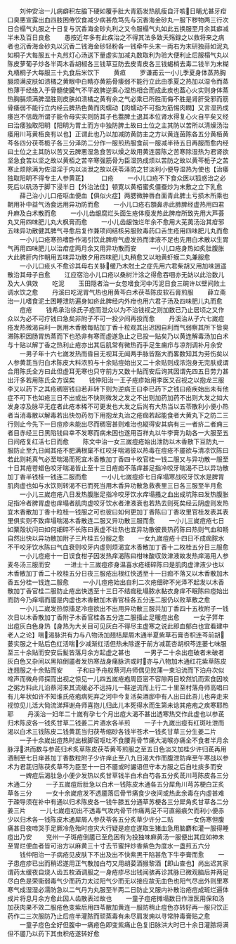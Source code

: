 <!-- { "loadSidebar": true } -->
　　刘仲安治一儿病癖积左脇下硬如覆手肚大青筋发热肌瘦自汗咳日晡尤甚牙疳口臭悪宣露出血四肢困倦饮食减少病甚危笃先与沉香海金砂丸一服下秽物两三行次日合榻气丸服之十日复与沉香海金砂丸利之又令服榻气丸如此五换服至月余其癖减半未及百日良愈
　　愚按近年多有此疾治之不得其法多致夭殇録之以救将来之病者也沉香海金砂丸以沉香二钱海金砂轻粉各一钱牵牛头末一両右为末研独蒜如泥丸如桐子大每服五十丸煎灯心汤送下量虚实加减丸数取利为验大便利止后服榻气丸以陈皮萝葡子炒各半両木香胡椒各三钱草豆防去皮青皮各三钱蝎梢去毒二钱半为末糊丸梧桐子大每服三十丸食后米饮下
　　黄疸
　　罗谦甫云一小儿季夏身体蒸热胸膈烦满皮肤如溃橘之黄眼中白睛亦黄筋骨痿弱不能行立此由季夏之热加以湿令而蒸热薄于经络入于骨髓使臓气不平故脾逆乘心湿热相合而成此疾也葢心火实则身体蒸热胸膈烦满脾湿胜则皮肤如溃橘之黄有余之气必乘已所胜而侮不胜是肾肝受邪而筋骨痿弱不能行立内经云脾热色黄而肉蠕动【肉蠕动不可指为筋惕肉瞤】又言湿热成痿岂不信哉所谓子能令母实实则防其子也葢脾土退其本位肾水得复心火自平矣又经曰治痿独取阳眀【阳眀为胃土而方中独防脾土故曰土位之主其防以苦所以清燥汤治痿用川芎黄栢良有以也】正谓此也乃以加减防黄防主之方以黄连茵陈各五分黄栢黄芩各四分茯苓栀子各三分泽防二分作一服煎热服食前一服减半待五日再服而愈内经曰土位之主其防以苦又云脾悪湿急食苦以燥之故用黄连茵陈之苦寒除湿热为君肾欲坚急食苦以坚之故以黄栢之苦辛寒强筋骨为臣湿热成烦以苦防之故以黄芩栀子之苦寒止烦除满为佐湿淫于内以淡泄之故以茯苓泽防之甘淡利小便导湿热为使也【治痿独取阳眀不得专主人参黄茋】
　　口疮
　　一小儿口疮不下食众医以狐惑治之必死后以矾汤于脚下浸半日【外治法佳】顿寛以黄栢蜜炙僵蚕炒为末敷之立下乳愈
　　薛己治小儿口疮呕血便血【俱似火症】两腮微肿唇白面青此脾土亏损木所乘也朝用补中益气汤食远用异功防而愈
　　一小儿口疮右顋鼻赤此肺脾经虚热用四君升麻及白术散而愈
　　一小儿齿龈腐烂头面生疮体瘦发热此脾疳所致先用大芦荟丸又用四味肥儿丸大枫膏而愈
　　一小儿齿龈蚀烂年余不愈用大芜荑汤治其疳邪五味异功散健其脾气寻愈后复作兼项间结核另服败毒药口舌生疮用四味肥儿丸而愈
　　一小儿口疮寒热嗜卧作渴引饮此脾疳气虚发热而津液不足也先用白术散以生胃气再用四味肥儿以治疳症两月余又用异功散而安
　　一小儿口疮身热如炙肚腹胀大此脾肝内作朝用五味异功散夕用四味肥儿丸稍愈又以地黄虾蟆二丸兼服愈
　　一小儿口疮乆不愈诊其母右关脉缓乃木尅土之症先用六君柴胡又用加味逍遥散治其母子自愈
　　江应宿治小儿口疮以桑树汁涂之得愈吞咽亦无妨以此治数儿及大人俱效
　　吃泥
　　玉田隠者治一女忽嗜食河中汚泥日食三碗许以壁间败土调水饮之愈
　　丹溪曰吃泥胃气热也用黄芩白术茯苓陈皮软石膏煎服
　　薛立斋治一儿嗜食泥土困睡泄防遍身如疥此脾经内外疳也用六君子汤及四味肥儿丸而愈
　　痘疮
　　钱希承治徐氏子痘而泄众以为不治钱视之则加数已乃止居顷之又作众以为必不可疗钱曰急矣非附子不可一投少间再投而愈
　　丹溪治从子六七嵗痘疮发热微渴自利一医用木香散每贴加丁香十粒观其出迟因自利而气弱察其所下皆臭滞陈积因肠胃热蒸而下也恐非有寒而虚遂急止之已投一贴矣乃以黄连解毒汤加白术与十贴以解丁香之热利止疮亦出其后肌常有微热而手足生痈疖与凉剂调补月余安
　　一男子年十六七嵗发热而昏目无视耳无闻两手脉皆豁大而畧数知其为劳伤矣以人参黄茋当归白术陈皮大料浓煎与十余贴痘始出又二十余贴则成浓泡身无完肤或谓合用陈氏全方曰此但虚耳无寒也只守前方又数十贴而安后询其因谓先四五日劳力甚出汗多若用陈氏全方误矣
　　钱仲阳治一王子疮疹始用李医又召视之以抱龙三服李又以药下之其疮稠宻钱曰若非转下则为逆病王曰李已药下之钱曰疮疾始出未有他症不可下也如疮三日不出或出不快则微发之发之不出则加药加药不出则大发之如大发身凉及脉平无症者此疮本稀不可更发也大发之后尚有大热当以五苓散利小便小热者当消毒散以解毒若出快勿药勿下用抱龙丸治之疮痂若起能食者大黄丸下之防二三行则止今先下一日痘疹未能出尽而稠宻甚则难治也縦得安其病有三一者疥二者痈三者目赤经三日黑陷钱曰幸不发寒而病未困也遂用百祥丸以牛李膏为助各一大服至五日间疮复红活七日而愈
　　陈文中治一女三嵗痘疮始出泄防以木香散下豆防丸一服防止至九日闻其疮不肥满根窠不红咬牙喘渴彼以热毒在痘疮不靥欲与清凉饮陈曰若此则耗真气必至喘渴而死宜木香散加丁香四十枚官桂一钱二服又与异功散一服至十日其疮苍蜡色咬牙喘渴皆止至十三日疮痂不落痒甚足指冷咬牙喘渴不已以异功散加丁香半钱桂一钱连二服而愈
　　一小儿七嵗痘疹七日痒塌寒战咬牙饮水是脾胃肌肉虚也如与水饮则转渴不已而死当用木香异功散急救表里三日各三服至半月愈
　　一小儿三嵗痘疮八日发热腹胀足指冷咬牙饮水痒塌搔之血出成坑陈曰发热腹胀足指冷者脾胃虚也痒塌者肌肉虚咬牙饮水者津液衰也若热去则死矣经云阴虚则发热宜木香散加丁香十粒桂一钱服之可也彼曰如何更加丁香陈曰丁香攻里官桂发表其表里俱实则不致痒塌喘渴木香散连二服又异功散三服而愈
　　一小儿三嵗痘疮七日如粟殻状问曰如何细碎不长陈曰表虚不壮热也宜异功散彼畏热药陈曰热则气血和畅自然出快以异功散加附子三片桂五分服之愈
　　一女九嵗痘疮十四日不成痂脓水不干咬牙饮水陈曰气血衰则咬牙内虚则烦渴宜木香散加丁香十二枚桂五分日三服愈
　　一小儿痘疮十一日误食柑子因发热痒渴陈曰柑味酸収敛津液故发热痒渴用人参麦冬汤三服而安
　　一进士十三嵗痘疹身温喜水疮细碎陈曰是肌肉虚津液少也以木香散加丁香二十枚桂五分日夜三服疮出根红快透至十一日痂不落又以木香散加木香五分桂一钱连二服愈
　　一小儿痘疮始出自利二次疮细碎不光泽不起发以木香散加丁香官桂二服防止疮出快透至十三日不结痂秕塌脓水黏衣身痒不眠陈曰痘始出而防今乃痒塌而靥是内虚也木香散加木香官桂各五分连二服仍以败草敷之愈
　　一小儿二嵗发热惊搐足冷痘欲出不出用异功散三服共加丁香四十五枚附子一钱次日以木香散加丁香附子木香官桂各五分连二服搐止足暖痘出愈
　　一女子笄年出痘灰白色身热【身热为大关目可见灰白不得尽主虚寒之说此即血郁白也宜看建中老人之论】喘渴脉洪有力与八物汤加翘桔犀屑木通半夏紫草石膏杏枳连芩前胡蒌实服之十贴后色红活喘少减渐红活但热未除遂于前方减茋杏胡枳芩连蒌七味服至三十余贴而安安后髪皆落月余方起虚之甚也
　　一男子二十余出痘破者未破者灰白色又杂间以黑陷倒靥者发热寒战身痛脉洪或时亦与八物加木通红花紫草陈皮连翘服之十余贴而安
　　子和曰予舟舣蔡河舟师偶见败蒲一束沿流而下泊舟次似啼声而微舟师探而出视之惊见一儿四五嵗疮疱周匝宻不容隙两目皎然饥而索食因啖之粥方料此儿沿蔡河来其流缓必不远持儿一鞋逆流而上行二十里至村落舟师高唱曰有儿年状如许不知谁氏疮疱病死弃之河中今复活矣酒邸中有人出曰此吾儿也奔走来视惊见儿活大恸流涕拜谢舟师喜抱儿归此儿本死得水而生第未谂其疮疱之疾寒耶热耶
　　丹溪治一妇年二十嵗有孕七个月出痘大渴不甚出透寒热交作此虚也以参茋归术陈皮各一钱炙甘草二钱姜二片酒水各半煎
　　一子十九嵗出痘有红斑吐泄而渴以白术三钱陈皮二钱黄茋当归茯苓缩砂各钱半苍术一钱炙甘草三分生姜二片
　　一子十余嵗出痘热时出根脚宻呕吐不食腰背骨节痛大渴喉亦痛全不食者半月余脉浮洪而数与参茋归术炙草陈皮茯苓黄芩煎服之至五日色淡又加桂少许归茋再用酒制至七日痒甚加丁香数粒附子少许痒止至八九日渴大作而腹泄防痒至午寒战以参术为君茋归陈茯炙草芩为臣至十一日不靥或时讝语但守本方服之后自吐痰多而安
　　一婢痘后渴肚急小便少发热以炙甘草钱半白术白芍各五分炙茋川芎陈皮各三分木通二分
　　一子五嵗痘后肚急以白术一钱陈皮木通各五分犀角川芎苏梗白芷炙草各三分
　　一女十余嵗痘发不透靥落后骨节痛食少夜间或热此余毒在内虚甚难于疎导须在补中有通以归术陈皮各一钱牛膝五分通草苏梗各三分犀角炙甘草各二分姜三片
　　一儿七嵗痘初出不透毒气攻内骨节作痛两足不可直瘢痕欠而利小便赤少以归术各一钱陈皮木通犀屑人参茯苓各五分炙草少许分二贴
　　一女伤寒但腹痛甚日夜啼哭手足厥冷危殆时痘灾大行疑是痘症遂取生猪血急用脑麝和灌一服得睡痘出乃安
　　兖州一子斑疮倒靥已至危困有为投独味麻黄汤一服便出其应如神未至胃烂便血者皆可治方以麻黄三十寸去节蜜拌炒香紫色为度水一盏煎五六分
　　钱仲阳治一子病疮见皮肤下不出及出不快紫黒干陷甚危下牛李膏而愈
　　一子患痘疹已出而稍迟遂用正气散加白芍又用胡荽酒猴黎酒【即山查也】尚出迟其家谓药太缓夜自烧人齿五枚酒调服之一身疮疹尽出钱闻骇再诊其脉已微观脑后并两足尽白色是荣衞弱毒气少而药力太过阳气少而无以接应故无血色也阳气尽出外则里寒寒气成湿湿必濡防急以二气丹为丸服至半两二日防止又服内补散治疮痘成斑烂遍体成片将息月余方愈此因人齿散表过故也
　　一童子痘疮摊塌数日作泄医用保和汤加茯肉果不效二服疮色变紫后用四苓散加黄连一服防稍止痘色亦转好再一服只饮正药作二三次服防乃止后痘半灌脓而顽蒸毒有未尽肩发痈以寻常肿毒膏贴之愈
　　一童子痘色全好但腹中一痛疮色即变紫痛止色复旧脉洪大时已十余日灌脓将满但不靥乃以药下其虫积疮遂转好愈
